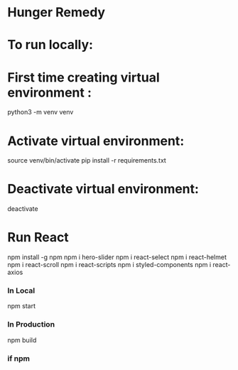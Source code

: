 # Hunger Remedy
# To run locally: 

# First time creating virtual environment :
python3 -m venv venv 

# Activate virtual environment:

source venv/bin/activate
pip install -r requirements.txt

# Deactivate virtual environment:
deactivate

# Run React
npm install -g npm
npm i hero-slider
npm i react-select
npm i react-helmet
npm i react-scroll
npm i react-scripts
npm i styled-components
npm i react-axios
### In Local
npm start 

### In Production
npm build


### if npm 
